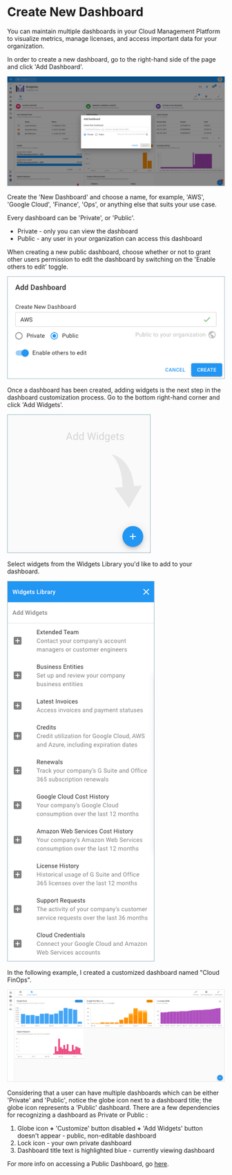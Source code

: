 # Create New Dashboard

You can maintain multiple dashboards in your Cloud Management Platform to visualize metrics, manage licenses, and access important data for your organization. 

In order to create a new dashboard, go to the right-hand side of the page and click 'Add Dashboard'. 

![](../.gitbook/assets/new-add-dashboard.png)

Create the 'New Dashboard' and choose a name, for example, 'AWS', 'Google Cloud', 'Finance', 'Ops', or anything else that suits your use case.

Every dashboard can be 'Private', or 'Public'. 

* Private - only you can view the dashboard
* Public - any user in your organization can access this dashboard

When creating a new public dashboard, choose whether or not to grant other users permission to edit the dashboard by switching on the 'Enable others to edit' toggle.

![](../.gitbook/assets/add-dashboard.png)

Once a dashboard has been created, adding widgets is the next step in the dashboard customization process. Go to the bottom right-hand corner and click 'Add Widgets'.

![](../.gitbook/assets/add-widgets.png)

Select widgets from the Widgets Library you'd like to add to your dashboard.

![](../.gitbook/assets/widgets-library.png)



In the following example, I created a customized dashboard named "Cloud FinOps".

![](../.gitbook/assets/charts-widgets.png)

Considering that a user can have multiple dashboards which can be either 'Private' and 'Public', notice the globe icon next to a dashboard title; the globe icon represents a 'Public' dashboard. There are a few dependencies for recognizing a dashboard as Private or Public :

1. Globe icon **+** 'Customize' button disabled **+** 'Add Widgets' button doesn't appear - public, non-editable dashboard
2. Lock icon - your own private dashboard
3. Dashboard title text is highlighted blue - currently viewing dashboard

For more info on accessing a Public Dashboard, go [here](accessing-a-public-dashboard.md).



